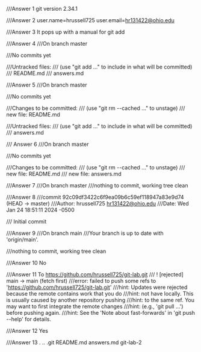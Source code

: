 ///Answer 1 git version 2.34.1

///Answer 2 user.name=hrussell725 user.email=hr131422@ohio.edu

///Answer 3 It pops up with a manual for git add

///Answer 4 
///On branch master

///No commits yet

///Untracked files:
/// (use "git add <file>..." to include in what will be committed)
///    README.md
///    answers.md

///Answer 5 
///On branch master

///No commits yet

///Changes to be committed:
///  (use "git rm --cached <file>..." to unstage)
///       new file:   README.md

///Untracked files:
///  (use "git add <file>..." to include in what will be committed)
///        answers.md

/// Answer 6 
///On branch master

///No commits yet

///Changes to be committed:
///  (use "git rm --cached <file>..." to unstage)
///        new file:   README.md
///        new file:   answers.md

///Answer 7 
///On branch master
///nothing to commit, working tree clean

///Answer 8 
///commit 92c09df3422c6f9ea09b6c59ef118947a83e9d74 (HEAD -> master)
///Author: hrussell725 <hr131422@ohio.edu>
///Date:   Wed Jan 24 18:51:11 2024 -0500

///    Initial commit

///Answer 9 
///On branch main
///Your branch is up to date with 'origin/main'.

///nothing to commit, working tree clean

///Answer 10  No

///Answer 11  To https://github.com/hrussell725/git-lab.git
/// ! [rejected]        main -> main (fetch first)
///error: failed to push some refs to 'https://github.com/hrussell725/git-lab.git'
///hint: Updates were rejected because the remote contains work that you do
///hint: not have locally. This is usually caused by another repository pushing
///hint: to the same ref. You may want to first integrate the remote changes
///hint: (e.g., 'git pull ...') before pushing again.
///hint: See the 'Note about fast-forwards' in 'git push --help' for details.

///Answer 12 Yes

///Answer 13 .  ..  .git  README.md  answers.md  git-lab-2




